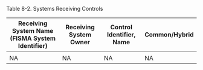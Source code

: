 <!--
This data cannot be pulled from OSCAL (yet), so if this is applicable to your system you must maintain the list here.

Enter "NA" in all columns of a single row if this is Not Applicable
-->

Table 8-2. Systems Receiving Controls

| Receiving System Name (FISMA System Identifier) | Receiving System Owner | Control Identifier, Name | Common/Hybrid |
| --------------------- | ---------------------- | ------------------------ | ------------- |
| <!-- Example: GSA Beta (GSA-B) --> | <!-- Mark Taylor --> | <!-- AC-02, Account Management --> | <!-- Hybrid --> |
| NA | NA | NA | NA |
